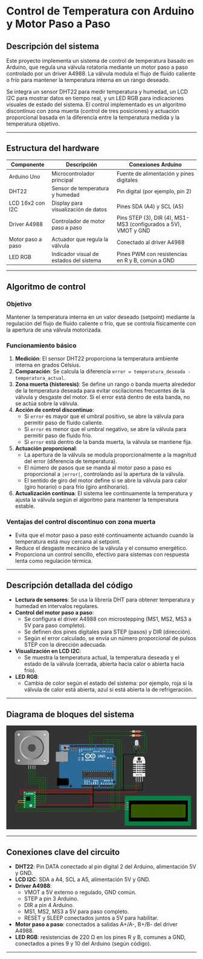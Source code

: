 # Control de Temperatura con Arduino y Motor Paso a Paso

## Descripción del sistema

Este proyecto implementa un sistema de control de temperatura basado en Arduino, que regula una válvula rotatoria mediante un motor paso a paso controlado por un driver A4988. La válvula modula el flujo de fluido caliente o frío para mantener la temperatura interna en un rango deseado.

Se integra un sensor DHT22 para medir temperatura y humedad, un LCD I2C para mostrar datos en tiempo real, y un LED RGB para indicaciones visuales de estado del sistema. El control implementado es un algoritmo discontinuo con zona muerta (control de tres posiciones) y actuación proporcional basada en la diferencia entre la temperatura medida y la temperatura objetivo.

---

## Estructura del hardware

| Componente         | Descripción                                       | Conexiones Arduino                      |
|--------------------|-------------------------------------------------|---------------------------------------|
| Arduino Uno        | Microcontrolador principal                        | Fuente de alimentación y pines digitales|
| DHT22              | Sensor de temperatura y humedad                   | Pin digital (por ejemplo, pin 2)       |
| LCD 16x2 con I2C   | Display para visualización de datos                | Pines SDA (A4) y SCL (A5)               |
| Driver A4988       | Controlador de motor paso a paso                   | Pins STEP (3), DIR (4), MS1-MS3 (configurados a 5V), VMOT y GND  |
| Motor paso a paso  | Actuador que regula la válvula                      | Conectado al driver A4988               |
| LED RGB            | Indicador visual de estados del sistema            | Pines PWM con resistencias en R y B, común a GND |

---

## Algoritmo de control

### Objetivo

Mantener la temperatura interna en un valor deseado (setpoint) mediante la regulación del flujo de fluido caliente o frío, que se controla físicamente con la apertura de una válvula motorizada.

### Funcionamiento básico

1. **Medición**: El sensor DHT22 proporciona la temperatura ambiente interna en grados Celsius.
2. **Comparación**: Se calcula la diferencia `error = temperatura_deseada - temperatura_actual`.
3. **Zona muerta (histeresis)**: Se define un rango o banda muerta alrededor de la temperatura deseada para evitar oscilaciones frecuentes de la válvula y desgaste del motor. Si el error está dentro de esta banda, no se actúa sobre la válvula.
4. **Acción de control discontinuo**:
   - Si `error` es mayor que el umbral positivo, se abre la válvula para permitir paso de fluido caliente.
   - Si `error` es menor que el umbral negativo, se abre la válvula para permitir paso de fluido frío.
   - Si `error` está dentro de la banda muerta, la válvula se mantiene fija.
5. **Actuación proporcional**:
   - La apertura de la válvula se modula proporcionalmente a la magnitud del error (diferencia de temperatura).
   - El número de pasos que se manda al motor paso a paso es proporcional a `|error|`, controlando así la apertura de la válvula.
   - El sentido de giro del motor define si se abre la válvula para calor (giro horario) o para frío (giro antihorario).
6. **Actualización continua**: El sistema lee continuamente la temperatura y ajusta la válvula según el algoritmo para mantener la temperatura estable.

### Ventajas del control discontinuo con zona muerta

- Evita que el motor paso a paso esté continuamente actuando cuando la temperatura está muy cercana al setpoint.
- Reduce el desgaste mecánico de la válvula y el consumo energético.
- Proporciona un control sencillo, efectivo para sistemas con respuesta lenta como regulación térmica.

---

## Descripción detallada del código

- **Lectura de sensores**: Se usa la librería DHT para obtener temperatura y humedad en intervalos regulares.
- **Control del motor paso a paso**:
  - Se configura el driver A4988 con microstepping (MS1, MS2, MS3 a 5V para paso completo).
  - Se definen dos pines digitales para STEP (pasos) y DIR (dirección).
  - Según el error calculado, se envía un número proporcional de pulsos STEP con la dirección adecuada.
- **Visualización en LCD I2C**:
  - Se muestra la temperatura actual, la temperatura deseada y el estado de la válvula (cerrada, abierta hacia calor o abierta hacia frío).
- **LED RGB**:
  - Cambia de color según el estado del sistema: por ejemplo, roja si la válvula de calor está abierta, azul si está abierta la de refrigeración.

---

## Diagrama de bloques del sistema

![Diagrama de bloques del circuito](circuito.jpg)

---

## Conexiones clave del circuito

- **DHT22**: Pin DATA conectado al pin digital 2 del Arduino, alimentación 5V y GND.
- **LCD I2C**: SDA a A4, SCL a A5, alimentación 5V y GND.
- **Driver A4988**:
  - VMOT a 5V externo o regulado, GND común.
  - STEP a pin 3 Arduino.
  - DIR a pin 4 Arduino.
  - MS1, MS2, MS3 a 5V para paso completo.
  - RESET y SLEEP conectados juntos a 5V para habilitar.
- **Motor paso a paso**: conectados a salidas A+/A-, B+/B- del driver A4988.
- **LED RGB**: resistencias de 220 Ω en los pines R y B, comunes a GND, conectados a pines 9 y 10 del Arduino (según código).

---

